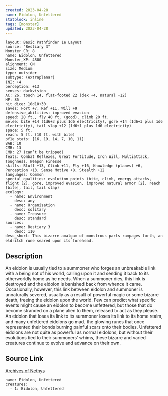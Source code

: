 ```yaml
---
created: 2023-04-28
name: Eidolon, Unfettered
statblock: inline
tags: [monster]
updated: 2023-04-28
---
```

```statblock
layout: Basic Pathfinder 1e Layout
source: "Bestiary 3"
Monster_CR: 8
name: Eidolon, Unfettered
Monster_XP: 4800
alignment: CN
size: Medium
type: outsider
subtype: (extraplanar)
INI: +4
perception: +13
senses: darkvision
AC: 26, touch 14, flat-footed 22 (dex +4, natural +12)
HP: 85
hit_dice: 10d10+30
saves: Fort +7, Ref +11, Will +9
defensive_abilities: improved evasion
speed: 20 ft., fly 40 ft. (good), climb 20 ft.
melee: bite +14 (1d6+3 plus 1d6 electricity), gore +14 (1d6+3 plus 1d6 electricity), tail slap +12 (1d6+1 plus 1d6 electricity)
space: 5 ft.
reach: 5 ft. (10 ft. with bite)
pf1e_stats: [16, 19, 14, 7, 10, 11]
BAB: 10
CMB: 13
CMD: 27 (can’t be tripped)
feats: Combat Reflexes, Great Fortitude, Iron Will, Multiattack, Toughness, Weapon Finesse
skills: Bluff +13, Climb +11, Fly +16, Knowledge (planes) +6, Perception +13, Sense Motive +8, Stealth +12
languages: Common
special_qualities: evolution points (bite, climb, energy attacks, flight [2], gore, improved evasion, improved natural armor [2], reach [bite], tail, tail slap)
ecology:
  - name: Environment
    desc: any
  - name: Organisation
    desc: solitary
  - name: Treasure
    desc: standard
sources:
  - name: Bestiary 3
    desc: 110
desc_short: This bizarre amalgam of monstrous parts rampages forth, an eldritch rune seared upon its forehead.
```
## Description
An eidolon is usually tied to a summoner who forges an unbreakable link with a being not of his world, calling upon it and sending it back to its otherworldly home as he needs. When a summoner dies, this link is destroyed and the eidolon is banished back from whence it came. Occasionally, however, this link between eidolon and summoner is unnaturally severed, usually as a result of powerful magic or some bizarre death, freeing the eidolon upon the world. Few can predict what specific events might cause an eidolon to become unfettered, but those that do become stranded on a plane alien to them, released to act as they please. An eidolon that loses its link to its summoner loses its link to its home realm, and many unfettered eidolons go mad, the glowing runes that once represented their bonds burning painful scars onto their bodies. Unfettered eidolons are not quite as powerful as normal eidolons, but without their evolutions tied to their summoners’ whims, these bizarre and varied creatures continue to evolve and advance on their own.
## Source Link
[Archives of Nethys](https://aonprd.com/MonsterDisplay.aspx?ItemName=Eidolon%2C%20Unfettered)
```encounter-table
name: Eidolon, Unfettered
creatures:
  - 1: Eidolon, Unfettered
```
